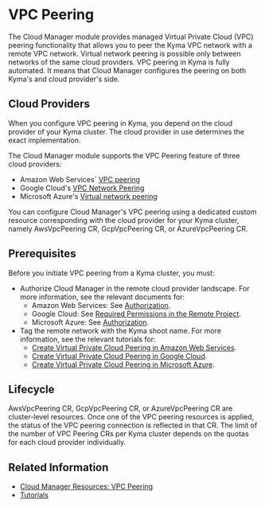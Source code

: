 # VPC Peering

The Cloud Manager module provides managed Virtual Private Cloud (VPC) peering functionality that allows you to peer the Kyma VPC network with a remote VPC network. Virtual network peering is possible only between networks of the same cloud providers. VPC peering in Kyma is fully automated. It means that Cloud Manager configures the peering on both Kyma's and cloud provider's side.

## Cloud Providers

When you configure VPC peering in Kyma, you depend on the cloud provider of your Kyma cluster. The cloud provider in use determines the exact implementation.

The Cloud Manager module supports the VPC Peering feature of three cloud providers:

* Amazon Web Services` [VPC peering](https://docs.aws.amazon.com/vpc/latest/peering/what-is-vpc-peering.html)
* Google Cloud's [VPC Network Peering](https://cloud.google.com/vpc/docs/vpc-peering)
* Microsoft Azure's [Virtual network peering](https://learn.microsoft.com/en-us/azure/virtual-network/virtual-network-peering-overview)

You can configure Cloud Manager's VPC peering using a dedicated custom resource corresponding with the cloud provider for your Kyma cluster, namely AwsVpcPeering CR, GcpVpcPeering CR, or AzureVpcPeering CR.

## Prerequisites

Before you initiate VPC peering from a Kyma cluster, you must:

* Authorize Cloud Manager in the remote cloud provider landscape. For more information, see the relevant documents for:
  * Amazon Web Services: See [Authorization](https://github.com/kyma-project/cloud-manager/blob/main/docs/user/resources/04-30-10-aws-vpc-peering.md#authorization).
  * Google Cloud: See [Required Permissions in the Remote Project](https://github.com/kyma-project/cloud-manager/blob/main/docs/user/resources/04-30-20-gcp-vpc-peering.md).
  * Microsoft Azure: See [Authorization](https://github.com/kyma-project/cloud-manager/blob/main/docs/user/resources/04-30-30-azure-vpc-peering.md).
* Tag the remote network with the Kyma shoot name. For more information, see the relevant tutorials for:
  * [Create Virtual Private Cloud Peering in Amazon Web Services](https://github.com/kyma-project/cloud-manager/blob/main/docs/user/tutorials/01-30-10-aws-vpc-peering.mdn).
  * [Create Virtual Private Cloud Peering in Google Cloud](https://github.com/kyma-project/cloud-manager/blob/main/docs/user/tutorials/01-30-20-gcp-vpc-peering.md).
  * [Create Virtual Private Cloud Peering in Microsoft Azure](https://github.com/kyma-project/cloud-manager/blob/main/docs/user/tutorials/01-30-30-azure-vpc-peering.md).

## Lifecycle

AwsVpcPeering CR, GcpVpcPeering CR, or AzureVpcPeering CR are cluster-level resources. Once one of the VPC peering resources is applied, the status of the VPC peering connection is reflected in that CR. The limit of the number of VPC Peering CRs per Kyma cluster depends on the quotas for each cloud provider individually.

## Related Information

* [Cloud Manager Resources: VPC Peering](./resources#vpc-peering)
* [Tutorials](./tutorials/README.md)
